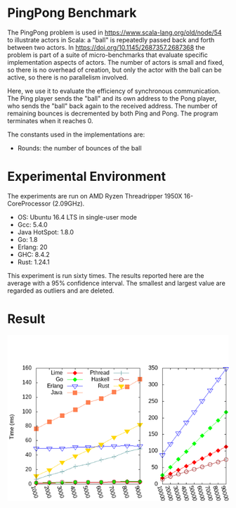 # PingPong Benchmark

The PingPong problem is used in https://www.scala-lang.org/old/node/54 to
illustrate actors in Scala: a "ball" is repeatedly passed back and forth between
two actors. In https://doi.org/10.1145/2687357.2687368 the problem is part of a
suite of micro-benchmarks that evaluate specific implementation aspects of
actors. The number of actors is small and fixed, so there is no overhead of
creation, but only the actor with the ball can be active, so there is no
parallelism involved.

Here, we use it to evaluate the efficiency of synchronous communication. The
Ping player sends the "ball" and its own address to the Pong player, who sends
the "ball" back again to the received address. The number of remaining bounces
is decremented by both Ping and Pong. The program terminates when it reaches 0.

The constants used in the implementations are:
- Rounds: the number of bounces of the ball

# Experimental Environment

The experiments are run on AMD Ryzen Threadripper 1950X 16-CoreProcessor (2.09GHz). 

* OS: Ubuntu 16.4 LTS in single-user mode
* Gcc: 5.4.0 
* Java HotSpot: 1.8.0
* Go: 1.8
* Erlang: 20
* GHC: 8.4.2
* Rust: 1.24.1

This experiment is run sixty times. The results reported here are the average with a 95% confidence interval. The smallest and largest value are regarded as outliers and are deleted.


# Result

![](ex_PingPong.png)

